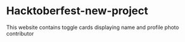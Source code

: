# Hacktoberfest-new-project

This website contains toggle cards displaying name and profile photo  contributor


